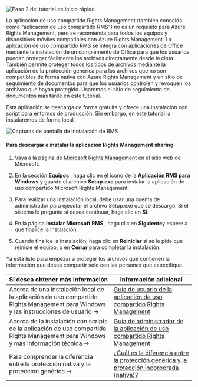 ![Paso 2 del tutorial de inicio rápido](../media/AzRMS_QuickStartSteps2.PNG)

La aplicación de uso compartido Rights Management (también conocida como “aplicación de uso compartido RMS”) no es un requisito para Azure Rights Management, pero se recomienda para todos los equipos y dispositivos móviles compatibles con Azure Rights Management. La aplicación de uso compartido RMS se integra con aplicaciones de Office mediante la instalación de un complemento de Office para que los usuarios puedan proteger fácilmente los archivos directamente desde la cinta. También permite proteger todos los tipos de archivos mediante la aplicación de la protección genérica para los archivos que no son compatibles de forma nativa con Azure Rights Management y un sitio de seguimiento de documentos para que los usuarios controlen y revoquen los archivos que hayan protegido. Usaremos el sitio de seguimiento de documentos más tarde en este tutorial.

Esta aplicación se descarga de forma gratuita y ofrece una instalación con script para entornos de producción. Sin embargo, en este tutorial la instalaremos de forma local.

![Capturas de pantalla de instalación de RMS](../media/AzRMS_Tutorial_2_Screenshots.png)

#### Para descargar e instalar la aplicación Rights Management sharing

1.  Vaya a la página de [Microsoft Rights Management](http://go.microsoft.com/fwlink/?LinkId=303970) en el sitio web de Microsoft.

2.  En la sección **Equipos** , haga clic en el icono de la **Aplicación RMS para Windows** y guarde el archivo **Setup.exe** para instalar la aplicación de uso compartido Microsoft Rights Management.

3.  Para realizar una instalación local, debe usar una cuenta de administrador para ejecutar el archivo Setup.exe que se descargó. Si el sistema le pregunta si desea continuar, haga clic en **Sí**.

4.  En la página **Instalar Microsoft RMS** , haga clic en **Siguiente**y espere a que finalice la instalación.

5.  Cuando finalice la instalación, haga clic en **Reiniciar** si se le pide que reinicie el equipo, o en  **Cerrar** para completar la instalación.

Ya está listo para empezar a proteger los archivos que contienen la información que desea compartir solo con las personas que especifique.

|Si desea obtener más información|Información adicional|
|--------------------------------|--------------------------|
|Acerca de una instalación local de la aplicación de uso compartido Rights Management para Windows y las instrucciones de usuario   →|[Guía de usuario de la aplicación de uso compartido Rights Management](../rms-client/sharing-app-user-guide.md)|
|Acerca de la instalación con scripts de la aplicación de uso compartido Rights Management para Windows y más información técnica   →|[Guía de administrador de la aplicación de uso compartido Rights Management](../rms-client/sharing-app-admin-guide.md)|
|Para comprender la diferencia entre la protección nativa y la protección genérica   →|[¿Cuál es la diferencia entre la protección genérica y la protección incorporada (nativa)?](../rms-client/sharing-app-dialog-box.md)|


<!--HONumber=Jun16_HO4-->


